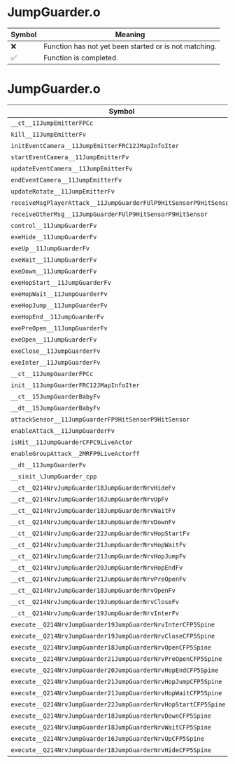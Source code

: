 # JumpGuarder.o
| Symbol | Meaning 
| ------------- | ------------- 
| :x: | Function has not yet been started or is not matching. 
| :white_check_mark: | Function is completed. 


# JumpGuarder.o
| Symbol | Decompiled? |
| ------------- | ------------- |
| `__ct__11JumpEmitterFPCc` | :x: |
| `kill__11JumpEmitterFv` | :x: |
| `initEventCamera__11JumpEmitterFRC12JMapInfoIter` | :x: |
| `startEventCamera__11JumpEmitterFv` | :x: |
| `updateEventCamera__11JumpEmitterFv` | :x: |
| `endEventCamera__11JumpEmitterFv` | :x: |
| `updateRotate__11JumpEmitterFv` | :x: |
| `receiveMsgPlayerAttack__11JumpGuarderFUlP9HitSensorP9HitSensor` | :x: |
| `receiveOtherMsg__11JumpGuarderFUlP9HitSensorP9HitSensor` | :x: |
| `control__11JumpGuarderFv` | :x: |
| `exeHide__11JumpGuarderFv` | :x: |
| `exeUp__11JumpGuarderFv` | :x: |
| `exeWait__11JumpGuarderFv` | :x: |
| `exeDown__11JumpGuarderFv` | :x: |
| `exeHopStart__11JumpGuarderFv` | :x: |
| `exeHopWait__11JumpGuarderFv` | :x: |
| `exeHopJump__11JumpGuarderFv` | :x: |
| `exeHopEnd__11JumpGuarderFv` | :x: |
| `exePreOpen__11JumpGuarderFv` | :x: |
| `exeOpen__11JumpGuarderFv` | :x: |
| `exeClose__11JumpGuarderFv` | :x: |
| `exeInter__11JumpGuarderFv` | :x: |
| `__ct__11JumpGuarderFPCc` | :x: |
| `init__11JumpGuarderFRC12JMapInfoIter` | :x: |
| `__ct__15JumpGuarderBabyFv` | :x: |
| `__dt__15JumpGuarderBabyFv` | :x: |
| `attackSensor__11JumpGuarderFP9HitSensorP9HitSensor` | :x: |
| `enableAttack__11JumpGuarderFv` | :x: |
| `isHit__11JumpGuarderCFPC9LiveActor` | :x: |
| `enableGroupAttack__2MRFP9LiveActorff` | :x: |
| `__dt__11JumpGuarderFv` | :x: |
| `__sinit_\JumpGuarder_cpp` | :x: |
| `__ct__Q214NrvJumpGuarder18JumpGuarderNrvHideFv` | :x: |
| `__ct__Q214NrvJumpGuarder16JumpGuarderNrvUpFv` | :x: |
| `__ct__Q214NrvJumpGuarder18JumpGuarderNrvWaitFv` | :x: |
| `__ct__Q214NrvJumpGuarder18JumpGuarderNrvDownFv` | :x: |
| `__ct__Q214NrvJumpGuarder22JumpGuarderNrvHopStartFv` | :x: |
| `__ct__Q214NrvJumpGuarder21JumpGuarderNrvHopWaitFv` | :x: |
| `__ct__Q214NrvJumpGuarder21JumpGuarderNrvHopJumpFv` | :x: |
| `__ct__Q214NrvJumpGuarder20JumpGuarderNrvHopEndFv` | :x: |
| `__ct__Q214NrvJumpGuarder21JumpGuarderNrvPreOpenFv` | :x: |
| `__ct__Q214NrvJumpGuarder18JumpGuarderNrvOpenFv` | :x: |
| `__ct__Q214NrvJumpGuarder19JumpGuarderNrvCloseFv` | :x: |
| `__ct__Q214NrvJumpGuarder19JumpGuarderNrvInterFv` | :x: |
| `execute__Q214NrvJumpGuarder19JumpGuarderNrvInterCFP5Spine` | :x: |
| `execute__Q214NrvJumpGuarder19JumpGuarderNrvCloseCFP5Spine` | :x: |
| `execute__Q214NrvJumpGuarder18JumpGuarderNrvOpenCFP5Spine` | :x: |
| `execute__Q214NrvJumpGuarder21JumpGuarderNrvPreOpenCFP5Spine` | :x: |
| `execute__Q214NrvJumpGuarder20JumpGuarderNrvHopEndCFP5Spine` | :x: |
| `execute__Q214NrvJumpGuarder21JumpGuarderNrvHopJumpCFP5Spine` | :x: |
| `execute__Q214NrvJumpGuarder21JumpGuarderNrvHopWaitCFP5Spine` | :x: |
| `execute__Q214NrvJumpGuarder22JumpGuarderNrvHopStartCFP5Spine` | :x: |
| `execute__Q214NrvJumpGuarder18JumpGuarderNrvDownCFP5Spine` | :x: |
| `execute__Q214NrvJumpGuarder18JumpGuarderNrvWaitCFP5Spine` | :x: |
| `execute__Q214NrvJumpGuarder16JumpGuarderNrvUpCFP5Spine` | :x: |
| `execute__Q214NrvJumpGuarder18JumpGuarderNrvHideCFP5Spine` | :x: |

